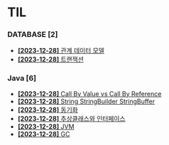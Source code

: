 # TIL
 
### DATABASE [2]
- [**[2023-12-28]**  관계 데이터 모델](https://github.com/A-lass/TIL/blob/main/DATABASE/관계_데이터_모델.md)
- [**[2023-12-28]**  트랜잭션](https://github.com/A-lass/TIL/blob/main/DATABASE/트랜잭션.md)
### Java [6]
- [**[2023-12-28]**  Call By Value vs Call By Reference](https://github.com/A-lass/TIL/blob/main/Java/Call_By_Value_vs_Call_By_Reference.md)
- [**[2023-12-28]**  String StringBuilder StringBuffer](https://github.com/A-lass/TIL/blob/main/Java/String_StringBuilder_StringBuffer.md)
- [**[2023-12-28]**  동기화](https://github.com/A-lass/TIL/blob/main/Java/동기화.md)
- [**[2023-12-28]**  추상클래스와 인터페이스](https://github.com/A-lass/TIL/blob/main/Java/추상클래스와_인터페이스.md)
- [**[2023-12-28]**  JVM](https://github.com/A-lass/TIL/blob/main/Java/JVM.md)
- [**[2023-12-28]**  GC](https://github.com/A-lass/TIL/blob/main/Java/GC.md)

